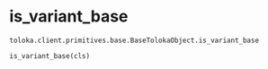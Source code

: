 # is_variant_base
`toloka.client.primitives.base.BaseTolokaObject.is_variant_base`

```python
is_variant_base(cls)
```


